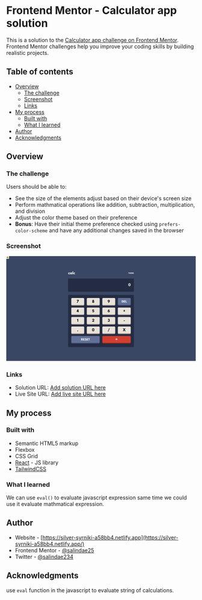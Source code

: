 # Frontend Mentor - Calculator app solution

This is a solution to the [Calculator app challenge on Frontend Mentor](https://www.frontendmentor.io/challenges/calculator-app-9lteq5N29). Frontend Mentor challenges help you improve your coding skills by building realistic projects.

## Table of contents

- [Overview](#overview)
  - [The challenge](#the-challenge)
  - [Screenshot](#screenshot)
  - [Links](#links)
- [My process](#my-process)
  - [Built with](#built-with)
  - [What I learned](#what-i-learned)
- [Author](#author)
- [Acknowledgments](#acknowledgments)

## Overview

### The challenge

Users should be able to:

- See the size of the elements adjust based on their device's screen size
- Perform mathmatical operations like addition, subtraction, multiplication, and division
- Adjust the color theme based on their preference
- **Bonus**: Have their initial theme preference checked using `prefers-color-scheme` and have any additional changes saved in the browser

### Screenshot

![calculator app](../screenshots/calculator-app.jpeg)

### Links

- Solution URL: [Add solution URL here](https://your-solution-url.com)
- Live Site URL: [Add live site URL here](https://your-live-site-url.com)

## My process

### Built with

- Semantic HTML5 markup
- Flexbox
- CSS Grid
- [React](https://reactjs.org/) - JS library
- [TailwindCSS](https://tailwindcss.com/)

### What I learned

We can use `eval()` to evaluate javascript expression same time we could use it evaluate mathmatical expression.

## Author

- Website - [https://silver-syrniki-a58bb4.netlify.app](https://silver-syrniki-a58bb4.netlify.app/)
- Frontend Mentor - [@salindae25](https://www.frontendmentor.io/profile/salindae25)
- Twitter - [@salindae234](https://www.twitter.com/@salinde234)

## Acknowledgments

use `eval` function in the javascript to evaluate string of calculations.
